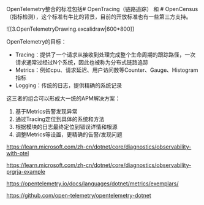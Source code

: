 
OpenTelemetry整合的标准包括# OpenTracing（链路追踪） 和 # OpenCensus（指标检测），这个标准有牛比的背景，目前的开放标准也有一些第三方支持。

![[3.OpenTelemetryDrawing.excalidraw|600*800]]

OpenTelemetry的目标：
-   Tracing：提供了一个请求从接收到处理完成整个生命周期的跟踪路径，一次请求通常过经过N个系统，因此也被称为分布式链路追踪
-   Metrics：例如cpu、请求延迟、用户访问数等Counter、Gauge、Histogram指标
-   Logging：传统的日志，提供精确的系统记录

这三者的组合可以形成大一统的APM解决方案：
1.  基于Metrics告警发现异常
2.  通过Tracing定位到具体的系统和方法
3.  根据模块的日志最终定位到错误详情和根源
4.  调整Metrics等设置，更精确的告警/发现问题





https://learn.microsoft.com/zh-cn/dotnet/core/diagnostics/observability-with-otel

https://learn.microsoft.com/zh-cn/dotnet/core/diagnostics/observability-prgrja-example

https://opentelemetry.io/docs/languages/dotnet/metrics/exemplars/

https://github.com/open-telemetry/opentelemetry-dotnet